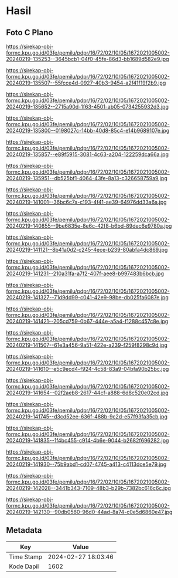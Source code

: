 # Hasil

## Foto C Plano

https://sirekap-obj-formc.kpu.go.id/03fe/pemilu/pdpr/16/72/02/10/05/1672021005002-20240219-135253--3645bcb1-04f0-45fe-86d3-bb1689d582e9.jpg

https://sirekap-obj-formc.kpu.go.id/03fe/pemilu/pdpr/16/72/02/10/05/1672021005002-20240219-135507--55fcce4d-0927-40b3-9454-a2f41f19f2b9.jpg

https://sirekap-obj-formc.kpu.go.id/03fe/pemilu/pdpr/16/72/02/10/05/1672021005002-20240219-135652--2715a90d-1f63-4501-ab05-0734255932d3.jpg

https://sirekap-obj-formc.kpu.go.id/03fe/pemilu/pdpr/16/72/02/10/05/1672021005002-20240219-135800--0198027c-14bb-40d8-85c4-e14b9689107e.jpg

https://sirekap-obj-formc.kpu.go.id/03fe/pemilu/pdpr/16/72/02/10/05/1672021005002-20240219-135857--e89f5915-3081-4c63-a204-122259dca66a.jpg

https://sirekap-obj-formc.kpu.go.id/03fe/pemilu/pdpr/16/72/02/10/05/1672021005002-20240219-135951--db525bf1-4064-43fe-8a13-c326658759a9.jpg

https://sirekap-obj-formc.kpu.go.id/03fe/pemilu/pdpr/16/72/02/10/05/1672021005002-20240219-141001--36bc6c7a-c193-4f41-ae39-64976dd33a6a.jpg

https://sirekap-obj-formc.kpu.go.id/03fe/pemilu/pdpr/16/72/02/10/05/1672021005002-20240219-140855--9be6835e-8e6c-42f8-b6bd-89dec6e9780a.jpg

https://sirekap-obj-formc.kpu.go.id/03fe/pemilu/pdpr/16/72/02/10/05/1672021005002-20240219-141121--8b41a0d2-c245-4ece-b239-80abfa4dc869.jpg

https://sirekap-obj-formc.kpu.go.id/03fe/pemilu/pdpr/16/72/02/10/05/1672021005002-20240219-141231--210a31fa-a7f2-407f-aee8-b997483b6bcb.jpg

https://sirekap-obj-formc.kpu.go.id/03fe/pemilu/pdpr/16/72/02/10/05/1672021005002-20240219-141327--71d9dd99-c041-42e9-98be-db025fa6087e.jpg

https://sirekap-obj-formc.kpu.go.id/03fe/pemilu/pdpr/16/72/02/10/05/1672021005002-20240219-141421--205cd759-0b67-444e-a5a4-f1288c457c8e.jpg

https://sirekap-obj-formc.kpu.go.id/03fe/pemilu/pdpr/16/72/02/10/05/1672021005002-20240219-141507--61e3a456-9a51-422e-a239-f259f8298c9d.jpg

https://sirekap-obj-formc.kpu.go.id/03fe/pemilu/pdpr/16/72/02/10/05/1672021005002-20240219-141610--e5c9ecd4-f924-4c58-83a9-04bfa90b25bc.jpg

https://sirekap-obj-formc.kpu.go.id/03fe/pemilu/pdpr/16/72/02/10/05/1672021005002-20240219-141654--02f2aeb8-2617-44cf-a888-6d8c520e02cd.jpg

https://sirekap-obj-formc.kpu.go.id/03fe/pemilu/pdpr/16/72/02/10/05/1672021005002-20240219-141745--d3cd52ee-636f-488b-9c2d-e57f93fa35cb.jpg

https://sirekap-obj-formc.kpu.go.id/03fe/pemilu/pdpr/16/72/02/10/05/1672021005002-20240219-141835--1f4bc455-c914-4b6e-9044-b2682f696282.jpg

https://sirekap-obj-formc.kpu.go.id/03fe/pemilu/pdpr/16/72/02/10/05/1672021005002-20240219-141930--75b9abd1-cd07-4745-a413-c4113dce5e79.jpg

https://sirekap-obj-formc.kpu.go.id/03fe/pemilu/pdpr/16/72/02/10/05/1672021005002-20240219-142028--3441b343-7109-48b3-b29b-7382bc616c6c.jpg

https://sirekap-obj-formc.kpu.go.id/03fe/pemilu/pdpr/16/72/02/10/05/1672021005002-20240219-142130--90db0560-96d0-44ad-8a74-c0e5d6860e47.jpg


## Metadata

| Key        | Value               |
| ---------- | ------------------- |
| Time Stamp | 2024-02-27 18:03:46 |
| Kode Dapil | 1602                |



